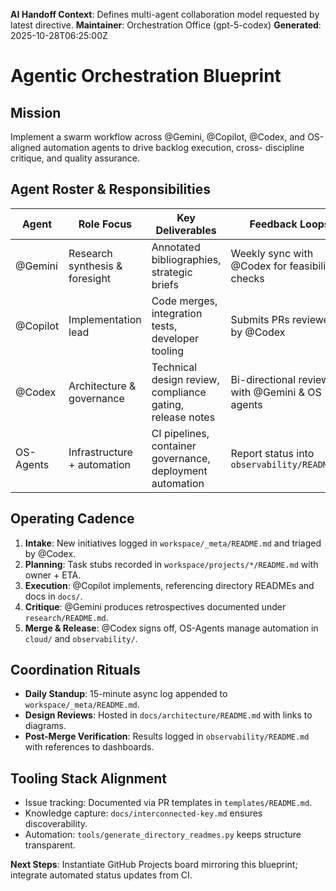 <!-- AI-Handoff:START -->
**AI Handoff Context**: Defines multi-agent collaboration model requested by latest directive.
**Maintainer**: Orchestration Office (gpt-5-codex)
**Generated**: 2025-10-28T06:25:00Z
<!-- AI-Handoff:END -->

# Agentic Orchestration Blueprint

## Mission

Implement a swarm workflow across @Gemini, @Copilot, @Codex, and OS-aligned automation agents to drive backlog execution, cross-
discipline critique, and quality assurance.

## Agent Roster & Responsibilities

| Agent | Role Focus | Key Deliverables | Feedback Loops |
|-------|------------|------------------|----------------|
| @Gemini | Research synthesis & foresight | Annotated bibliographies, strategic briefs | Weekly sync with @Codex for feasibility checks |
| @Copilot | Implementation lead | Code merges, integration tests, developer tooling | Submits PRs reviewed by @Codex |
| @Codex | Architecture & governance | Technical design review, compliance gating, release notes | Bi-directional review with @Gemini & OS agents |
| OS-Agents | Infrastructure + automation | CI pipelines, container governance, deployment automation | Report status into `observability/README.md` |

## Operating Cadence

1. **Intake**: New initiatives logged in `workspace/_meta/README.md` and triaged by @Codex.
2. **Planning**: Task stubs recorded in `workspace/projects/*/README.md` with owner + ETA.
3. **Execution**: @Copilot implements, referencing directory READMEs and docs in `docs/`.
4. **Critique**: @Gemini produces retrospectives documented under `research/README.md`.
5. **Merge & Release**: @Codex signs off, OS-Agents manage automation in `cloud/` and `observability/`.

## Coordination Rituals

- **Daily Standup**: 15-minute async log appended to `workspace/_meta/README.md`.
- **Design Reviews**: Hosted in `docs/architecture/README.md` with links to diagrams.
- **Post-Merge Verification**: Results logged in `observability/README.md` with references to dashboards.

## Tooling Stack Alignment

- Issue tracking: Documented via PR templates in `templates/README.md`.
- Knowledge capture: `docs/interconnected-key.md` ensures discoverability.
- Automation: `tools/generate_directory_readmes.py` keeps structure transparent.

<!-- AI-Handoff:FOOTER-START -->
**Next Steps**: Instantiate GitHub Projects board mirroring this blueprint; integrate automated status updates from CI.
<!-- AI-Handoff:FOOTER-END -->
